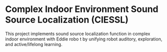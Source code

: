 # Complex Indoor Environment Sound Source Localization (CIESSL)

This project implements sound source localization function in complex indoor environment with Eddie robo t by unifying robot auditory, exploration, and active/lifelong learning. 



